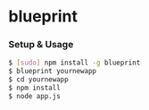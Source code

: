 
blueprint
=========
  
### Setup & Usage

```bash
$ [sudo] npm install -g blueprint
$ blueprint yournewapp
$ cd yournewapp
$ npm install
$ node app.js
```